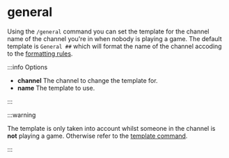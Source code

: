 # general

Using the `/general` command you can set the template for the channel name of the channel you're in when nobody is playing a game. The default template is `General ##` which will format the name of the channel accoding to the [formatting rules](../formatting.md).

:::info Options

- **channel** The channel to change the template for.
- **name** The template to use.

:::

:::warning

The template is only taken into account whilst someone in the channel is **not** playing a game. Otherwise refer to the [template command](./template.md).

:::
